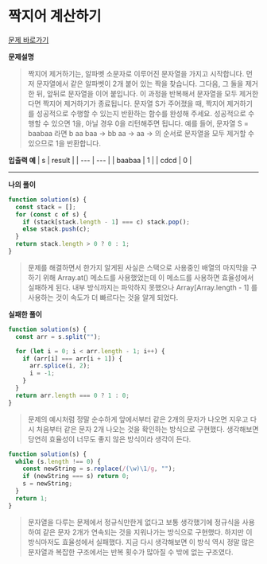 # 짝지어 계산하기

[문제 바로가기](https://school.programmers.co.kr/learn/courses/30/lessons/12973)

**문제설명**

> 짝지어 제거하기는, 알파벳 소문자로 이루어진 문자열을 가지고 시작합니다. 먼저 문자열에서 같은 알파벳이 2개 붙어 있는 짝을 찾습니다. 그다음, 그 둘을 제거한 뒤, 앞뒤로 문자열을 이어 붙입니다. 이 과정을 반복해서 문자열을 모두 제거한다면 짝지어 제거하기가 종료됩니다. 문자열 S가 주어졌을 때, 짝지어 제거하기를 성공적으로 수행할 수 있는지 반환하는 함수를 완성해 주세요. 성공적으로 수행할 수 있으면 1을, 아닐 경우 0을 리턴해주면 됩니다.
> 예를 들어, 문자열 S = baabaa 라면
> b aa baa → bb aa → aa →
> 의 순서로 문자열을 모두 제거할 수 있으므로 1을 반환합니다.

**입출력 예**
| s | result |
| --- | --- |
| baabaa | 1 |
| cdcd | 0 |

---

**나의 풀이**

```javascript
function solution(s) {
  const stack = [];
  for (const c of s) {
    if (stack[stack.length - 1] === c) stack.pop();
    else stack.push(c);
  }
  return stack.length > 0 ? 0 : 1;
}
```

> 문제를 해결하면서 한가지 알게된 사실은 스택으로 사용중인 배열의 마지막을 구하기 위해 Array.at() 메소드를 사용했었는데 이 메소드를 사용하면 효율성에서 실패하게 된다. 내부 방식까지는 파악하지 못했으나 Array[Array.length - 1] 를 사용하는 것이 속도가 더 빠르다는 것을 알게 되었다.

**실패한 풀이**

```javascript
function solution(s) {
  const arr = s.split("");

  for (let i = 0; i < arr.length - 1; i++) {
    if (arr[i] === arr[i + 1]) {
      arr.splice(i, 2);
      i = -1;
    }
  }
  return arr.length === 0 ? 1 : 0;
}
```

> 문제의 예시처럼 정말 순수하게 앞에서부터 같은 2개의 문자가 나오면 지우고 다시 처음부터 같은 문자 2개 나오는 것을 확인하는 방식으로 구현했다.
> 생각해보면 당연히 효율성이 너무도 좋지 않은 방식이라 생각이 든다.

```javascript
function solution(s) {
  while (s.length !== 0) {
    const newString = s.replace(/(\w)\1/g, "");
    if (newString === s) return 0;
    s = newString;
  }
  return 1;
}
```

> 문자열을 다루는 문제에서 정규식만한게 없다고 보통 생각했기에 정규식을 사용하여 같은 문자 2개가 연속되는 것을 지워나가는 방식으로 구현했다.
> 하지만 이 방식마저도 효율성에서 실패했다. 지금 다시 생각해보면 이 방식 역시 정말 많은 문자열과 복잡한 구조에서는 반복 횟수가 많아질 수 밖에 없는 구조였다.
